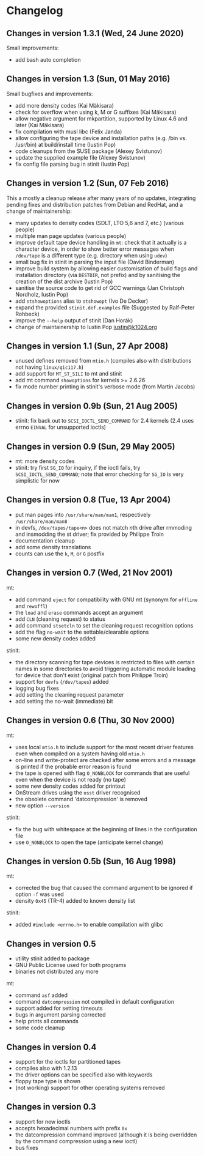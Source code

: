 # Changelog

## Changes in version 1.3.1 (Wed, 24 June 2020)
Small improvements:

- add bash auto completion

## Changes in version 1.3 (Sun, 01 May 2016)

Small bugfixes and improvements:

- add more density codes (Kai Mäkisara)
- check for overflow when using k, M or G suffixes (Kai Mäkisara)
- allow negative argument for mkpartition, supported by Linux 4.6 and
  later (Kai Mäkisara)
- fix compilation with musl libc (Felix Janda)
- allow configuring the tape device and installation paths (e.g. /bin
  vs. /usr/bin) at build/install time (Iustin Pop)
- code cleanups from the SUSE package (Alexey Svistunov)
- update the supplied example file (Alexey Svistunov)
- fix config file parsing bug in stinit (Iustin Pop)

## Changes in version 1.2 (Sun, 07 Feb 2016)

This a mostly a cleanup release after many years of no updates,
integrating pending fixes and distribution patches from Debian and
RedHat, and a change of maintainership:

- many updates to density codes (SDLT, LTO 5,6 and 7, etc.) (various
  people)
- multiple man page updates (various people)
- improve default tape device handling in `mt`: check that it actually
  is a character device, in order to show better error messages when
  `/dev/tape` is a different type (e.g. directory when using `udev`)
- small bug fix in stinit in parsing the input file (David Binderman)
- improve build system by allowing easier customisation of build flags
  and installation directory (via `DESTDIR`, not prefix) and by
  sanitising the creation of the dist archive (Iustin Pop)
- sanitise the source code to get rid of GCC warnings (Jan Christoph
  Nordholz, Iustin Pop)
- add `stshowoptions` alias to `stshowopt` (Ivo De Decker)
- expand the provided `stinit.def.examples` file (Suggested by
  Ralf-Peter Rohbeck)
- improve the `--help` output of stinit (Dan Horák)
- change of maintainership to Iustin Pop <iustin@k1024.org>

## Changes in version 1.1 (Sun, 27 Apr 2008)

- unused defines removed from `mtio.h` (compiles also with
  distributions not having `linux/qic117.h`)
- add support for `MT_ST_SILI` to mt and stinit
- add mt command `showoptions` for kernels >= 2.6.26
- fix mode number printing in stinit's verbose mode (from Martin Jacobs)

## Changes in version 0.9b (Sun, 21 Aug 2005)

- stinit: fix back out to `SCSI_IOCTL_SEND_COMMAND` for 2.4 kernels
  (2.4 uses errno `EINVAL` for unsupported ioctls)

## Changes in version 0.9 (Sun, 29 May 2005)

- mt: more density codes
- stinit: try first `SG_IO` for inquiry, if the ioctl fails, try
  `SCSI_IOCTL_SEND_COMMAND`; note that error checking for `SG_IO` is
  very simplistic for now

## Changes in version 0.8 (Tue, 13 Apr 2004)

- put man pages into `/usr/share/man/man1`, respectively
  `/usr/share/man/man8`
- in devfs, `/dev/tapes/tape<n>` does not match *n*th drive after
  rmmoding and insmodding the st driver; fix provided by Philippe
  Troin
- documentation cleanup
- add some density translations
- counts can use the `k`, `M`, or `G` postfix

## Changes in version 0.7 (Wed, 21 Nov 2001)

mt:

- add command `eject` for compatibility with GNU mt (synonym for
  `offline` and `rewoffl`)
- the `load` and `erase` commands accept an argument
- add `CLN` (cleaning request) to status
- add command `stsetcln` to set the cleaning request recognition options
- add the flag `no-wait` to the settable/clearable options
- some new density codes added

stinit:

- the directory scanning for tape devices is restricted to files with
  certain names in some directories to avoid triggering automatic
  module loading for device that don't exist (original patch from
  Philippe Troin)
- support for `devfs` (`/dev/tapes`) added
- logging bug fixes
- add setting the cleaning request parameter
- add setting the no-wait (immediate) bit

## Changes in version 0.6 (Thu, 30 Nov 2000)

mt:

- uses local `mtio.h` to include support for the most recent driver
  features even when compiled on a system having old `mtio.h`
- on-line and write-protect are checked after some errors and a
  message is printed if the probable error reason is found
- the tape is opened with flag `O_NONBLOCK` for commands that are
  useful even when the device is not ready (no tape)
- some new density codes added for printout
- OnStream drives using the `osst` driver recognised
- the obsolete command 'datcompression' is removed
- new option `--version`

stinit:

- fix the bug with whitespace at the beginning of lines in the
  configuration file
- use `O_NONBLOCK` to open the tape (anticipate kernel change)

## Changes in version 0.5b (Sun, 16 Aug 1998)

mt:

- corrected the bug that caused the command argument to be ignored if
  option `-f` was used
- density `0x45` (TR-4) added to known density list

stinit:

- added `#include <errno.h>` to enable compilation with glibc

## Changes in version 0.5

- utility stinit added to package
- GNU Public License used for both programs
- binaries not distributed any more

mt:

- command `asf` added
- command `datcompression` not compiled in default configuration
- support added for setting timeouts
- bugs in argument parsing corrected
- help prints all commands
- some code cleanup

## Changes in version 0.4

- support for the ioctls for partitioned tapes
- compiles also with 1.2.13
- the driver options can be specified also with keywords
- floppy tape type is shown
- (not working) support for other operating systems removed

## Changes in version 0.3

- support for new ioctls
- accepts hexadecimal numbers with prefix `0x`
- the datcompression command improved (although it is being overridden
  by the command compression using a new ioctl)
- bus fixes
